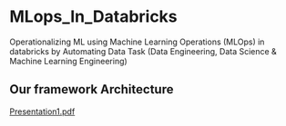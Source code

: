 # MLops_In_Databricks
Operationalizing ML using Machine Learning Operations (MLOps) in databricks by Automating Data Task (Data Engineering, Data Science &amp; Machine Learning Engineering)  
  
  ## Our framework Architecture  
  [Presentation1.pdf](https://github.com/Abdullahi-Ahmed/MLops_In_Databricks/files/7984133/Presentation1.pdf)

